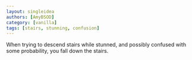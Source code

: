 ```yaml
---
layout: singleidea
authors: [AmyBSOD]
category: [vanilla]
tags: [stairs, stunning, confusion]
---
```

When trying to descend stairs while stunned, and possibly confused with some probability, you fall down the stairs.
